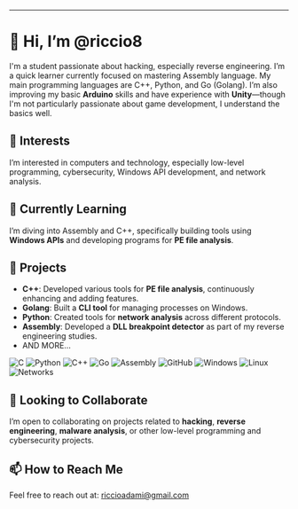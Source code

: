---
# 👋 Hi, I’m @riccio8

I'm a student passionate about hacking, especially reverse engineering. I’m a quick learner currently focused on mastering Assembly language. My main programming languages are C++, Python, and Go (Golang). I’m also improving my basic **Arduino** skills and have experience with **Unity**—though I'm not particularly passionate about game development, I understand the basics well.

## 👀 Interests
I’m interested in computers and technology, especially low-level programming, cybersecurity, Windows API development, and network analysis.

## 🌱 Currently Learning
I’m diving into Assembly and C++, specifically building tools using **Windows APIs** and developing programs for **PE file analysis**.

## 💼 Projects
- **C++**: Developed various tools for **PE file analysis**, continuously enhancing and adding features.
- **Golang**: Built a **CLI tool** for managing processes on Windows.
- **Python**: Created tools for **network analysis** across different protocols.
- **Assembly**: Developed a **DLL breakpoint detector** as part of my reverse engineering studies.
- AND MORE…

![C](https://img.shields.io/badge/C-A8B9CC?logo=c&logoColor=black&style=for-the-badge)
![Python](https://img.shields.io/badge/Python-3776AB?logo=python&logoColor=white&style=for-the-badge)
![C++](https://img.shields.io/badge/C++-00599C?logo=cplusplus&logoColor=white&style=for-the-badge)
![Go](https://img.shields.io/badge/Go-00ADD8?logo=go&logoColor=white&style=for-the-badge)
![Assembly](https://img.shields.io/badge/Assembly-525252?style=for-the-badge)
![GitHub](https://img.shields.io/badge/GitHub-181717?logo=github&logoColor=white&style=for-the-badge)
![Windows](https://img.shields.io/badge/Windows-0078D6?logo=windows&logoColor=white&style=for-the-badge)
![Linux](https://img.shields.io/badge/Linux-FCC624?logo=linux&logoColor=black&style=for-the-badge)
![Networks](https://img.shields.io/badge/Networks-008080?style=for-the-badge)

## 💞️ Looking to Collaborate
I’m open to collaborating on projects related to **hacking**, **reverse engineering**, **malware analysis**, or other low-level programming and cybersecurity projects.

## 📫 How to Reach Me
Feel free to reach out at: [riccioadami@gmail.com](mailto:riccioadami@gmail.com)
